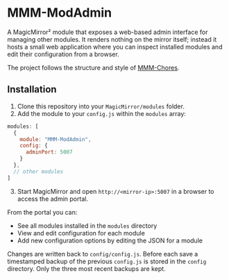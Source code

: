 # MMM-ModAdmin

A MagicMirror² module that exposes a web-based admin interface for managing other modules. It renders nothing on the mirror itself; instead it hosts a small web application where you can inspect installed modules and edit their configuration from a browser.

The project follows the structure and style of [MMM-Chores](https://github.com/PierreGode/MMM-Chores).

## Installation

1. Clone this repository into your `MagicMirror/modules` folder.
2. Add the module to your `config.js` within the `modules` array:

```js
modules: [
  {
    module: "MMM-ModAdmin",
    config: {
      adminPort: 5007
    }
  },
  // other modules
]
```

3. Start MagicMirror and open `http://<mirror-ip>:5007` in a browser to access the admin portal.

From the portal you can:
- See all modules installed in the `modules` directory
- View and edit configuration for each module
- Add new configuration options by editing the JSON for a module

Changes are written back to `config/config.js`. Before each save a timestamped
backup of the previous `config.js` is stored in the `config` directory. Only the
three most recent backups are kept.
